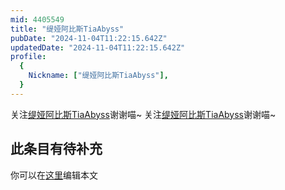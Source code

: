 ```yaml
---
mid: 4405549
title: "缇娅阿比斯TiaAbyss"
pubDate: "2024-11-04T11:22:15.642Z"
updatedDate: "2024-11-04T11:22:15.642Z"
profile:
  {
    Nickname: ["缇娅阿比斯TiaAbyss"],
  }
---
```


关注[缇娅阿比斯TiaAbyss](https://space.bilibili.com/4405549)谢谢喵~ 关注[缇娅阿比斯TiaAbyss](https://space.bilibili.com/4405549)谢谢喵~

## 此条目有待补充
你可以在[这里](https://github.com/Yuhanawa/VTuber.ICU/edit/master/src/content/v/缇娅阿比斯TiaAbyss/index.md)编辑本文
